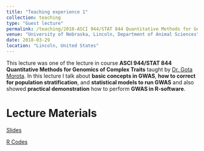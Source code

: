 ```yaml
---
title: "Teaching experience 1"
collection: teaching
type: "Guest lecture"
permalink: /teaching/2018-ASCI 944/STAT 844 Quantitative Methods for Genomics of Complex Traits 
venue: "University of Nebraska, Lincoln, Department of Animal Sciences"
date: 2018-03-29
location: "Lincoln, United States"
---
```


This lecture was one of the lecture in course **ASCI 944/STAT 844 Quantitative Methods for Genomics of Complex Traits**  taught by [Dr. Gota Morota](http://morotalab.org/). In this lecture I talk about **basic concepts in GWAS**, **how to correct for population stratification**, and **statistical models to run GWAS** and also showed **practical demonstration** how to perform **GWAS in R-software**.

Lecture Materials
======

<a href='http://whussain2.github.io/Materials/Teaching/GWAS_GL.pdf'>Slides</a>

<a href='http://whussain2.github.io/Materials/Teaching/GWAS_R.html'>R Codes</a>

